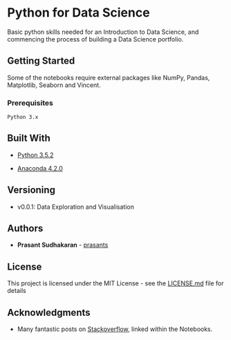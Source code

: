 # Python for Data Science

Basic python skills needed for an Introduction to Data Science, and commencing the process of building a Data Science portfolio.

## Getting Started

Some of the notebooks require external packages like NumPy, Pandas, Matplotlib, Seaborn and Vincent.

### Prerequisites


```
Python 3.x
```

## Built With

* [Python 3.5.2](https://www.python.org/downloads/release/python-350/)

* [Anaconda 4.2.0](https://www.continuum.io/downloads)

## Versioning

* v0.0.1: Data Exploration and Visualisation

## Authors

* **Prasant Sudhakaran** - [prasants](https://github.com/prasants)


## License

This project is licensed under the MIT License - see the [LICENSE.md](LICENSE.md) file for details

## Acknowledgments

* Many fantastic posts on [Stackoverflow](http://stackoverflow.com), linked within the Notebooks.
